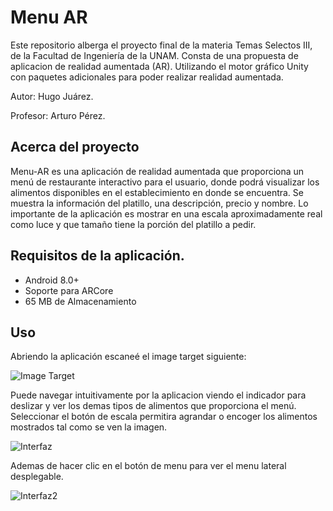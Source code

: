 # Menu AR

Este repositorio alberga el proyecto final de la materia Temas Selectos III, de la Facultad de Ingeniería de la UNAM.
Consta de una propuesta de aplicacion de realidad aumentada (AR). Utilizando el motor gráfico Unity con paquetes adicionales 
para poder realizar realidad aumentada.

Autor: Hugo Juárez.

Profesor: Arturo Pérez.

## Acerca del proyecto
Menu-AR es una aplicación de realidad aumentada que proporciona un menú de 
restaurante interactivo para el usuario, donde podrá visualizar los alimentos disponibles 
en el establecimiento en donde se encuentra. Se muestra la información del platillo, una 
descripción, precio y nombre. Lo importante de la aplicación es mostrar en una escala 
aproximadamente real como luce y que tamaño tiene la porción del platillo a pedir. 

## Requisitos de la aplicación.
* Android 8.0+
* Soporte para ARCore
* 65 MB de Almacenamiento

## Uso
Abriendo la aplicación escaneé el image target siguiente:

![Image Target](https://cdn-icons-png.flaticon.com/512/3461/3461980.png "Image Target")

Puede navegar intuitivamente por la aplicacion viendo el indicador para deslizar y ver los demas tipos de alimentos que proporciona el menú. 
Seleccionar el botón de escala permitira agrandar o encoger los alimentos mostrados tal como se ven la imagen.

![Interfaz ](https://i.imgur.com/4mUJfs8.png "Interfaz ")


Ademas de hacer clic en el botón de menu para ver el menu lateral desplegable. 

![Interfaz2 ](https://i.imgur.com/nQfFZHr.png "Interfaz2 ")

